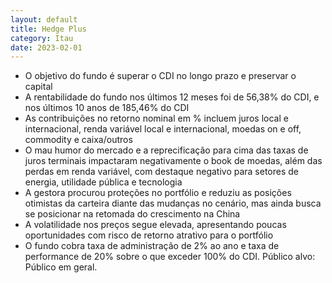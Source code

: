 ```yaml
---
layout: default
title: Hedge Plus
category: Itau
date: 2023-02-01
---
```


- O objetivo do fundo é superar o CDI no longo prazo e preservar o capital
- A rentabilidade do fundo nos últimos 12 meses foi de 56,38% do CDI, e nos últimos 10 anos de 185,46% do CDI
- As contribuições no retorno nominal em % incluem juros local e internacional, renda variável local e internacional, moedas on e off, commodity e caixa/outros
- O mau humor do mercado e a reprecificação para cima das taxas de juros terminais impactaram negativamente o book de moedas, além das perdas em renda variável, com destaque negativo para setores de energia, utilidade pública e tecnologia
- A gestora procurou proteções no portfólio e reduziu as posições otimistas da carteira diante das mudanças no cenário, mas ainda busca se posicionar na retomada do crescimento na China
- A volatilidade nos preços segue elevada, apresentando poucas oportunidades com risco de retorno atrativo para o portfólio
- O fundo cobra taxa de administração de 2% ao ano e taxa de performance de 20% sobre o que exceder 100% do CDI. Público alvo: Público em geral.